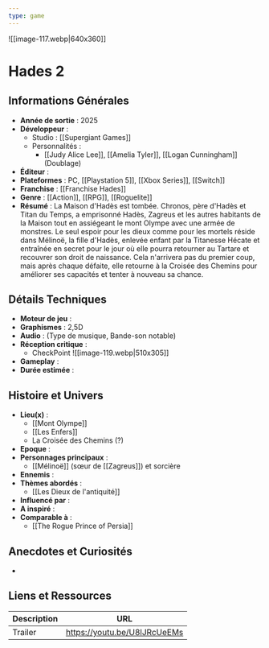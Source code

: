 ```yaml
---
type: game
---
```

![[image-117.webp|640x360]]
# Hades 2

## Informations Générales

- **Année de sortie** : 2025
- **Développeur** : 
	- Studio : [[Supergiant Games]]
	- Personnalités : 
		- [[Judy Alice Lee]], [[Amelia Tyler]], [[Logan Cunningham]] (Doublage)
- **Éditeur** : 
- **Plateformes** : PC, [[Playstation 5]], [[Xbox Series]], [[Switch]]
- **Franchise** : [[Franchise Hades]]
- **Genre** : [[Action]], [[RPG]], [[Roguelite]]
- **Résumé** : La Maison d'Hadès est tombée. Chronos, père d'Hadès et Titan du Temps, a emprisonné Hadès, Zagreus et les autres habitants de la Maison tout en assiégeant le mont Olympe avec une armée de monstres. Le seul espoir pour les dieux comme pour les mortels réside dans Mélinoë, la fille d'Hadès, enlevée enfant par la Titanesse Hécate et entraînée en secret pour le jour où elle pourra retourner au Tartare et recouvrer son droit de naissance. Cela n'arrivera pas du premier coup, mais après chaque défaite, elle retourne à la Croisée des Chemins pour améliorer ses capacités et tenter à nouveau sa chance.

## Détails Techniques
- **Moteur de jeu** : 
- **Graphismes** : 2,5D
- **Audio** : (Type de musique, Bande-son notable)
- **Réception critique** : 
	- CheckPoint
	  ![[image-119.webp|510x305]]
- **Gameplay** :
- **Durée estimée** : 

## Histoire et Univers
- **Lieu(x)** : 
	-  [[Mont Olympe]]
	- [[Les Enfers]]
	- La Croisée des Chemins (?)
- **Epoque** : 
- **Personnages principaux** : 
	- [[Mélinoë]] (sœur de [[Zagreus]]) et sorcière
- **Ennemis** :
- **Thèmes abordés** : 
	- [[Les Dieux de l'antiquité]]
- **Influencé par** :
- **A inspiré** : 
- **Comparable à** :
	- [[The Rogue Prince of Persia]]
## Anecdotes et Curiosités
- 
## Liens et Ressources

| Description | URL                          |
| ----------- | ---------------------------- |
| Trailer     | https://youtu.be/U8lJRcUeEMs |
